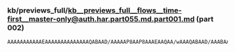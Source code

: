 ### kb/previews_full/kb__previews_full__flows__time-first__master-only@auth.har.part055.md.part001.md (part 002)

```md
AAAAAAAAAAAEAAAAAAAAAAAAAAQABAAD/AAAAAP8AAP8AAAEAAQAA/wAAAQABAAD/AAABAAAAAAAAAAEAAQAAAAAAA
```

```
